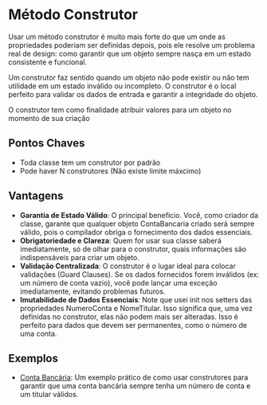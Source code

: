 # Método Construtor

Usar um método construtor é muito mais forte do que um onde as propriedades poderiam ser definidas depois, pois ele resolve um problema real de design: como garantir que um objeto sempre nasça em um estado consistente e funcional.

Um construtor faz sentido quando um objeto não pode existir ou não tem utilidade em um estado inválido ou incompleto.
O construtor é o local perfeito para validar os dados de entrada e garantir a integridade do objeto.

O construtor tem como finalidade atribuir valores para um objeto no momento de sua criação

## Pontos Chaves

- Toda classe tem um construtor por padrão
- Pode haver N construtores (Não existe limite máxcimo)

## Vantagens

- **Garantia de Estado Válido**: O principal benefício. Você, como criador da classe, garante que qualquer objeto ContaBancaria criado será sempre válido, pois o compilador obriga o fornecimento dos dados essenciais.
- **Obrigatoriedade e Clareza**: Quem for usar sua classe saberá imediatamente, só de olhar para o construtor, quais informações são indispensáveis para criar um objeto.
- **Validação Centralizada**: O construtor é o lugar ideal para colocar validações (Guard Clauses). Se os dados fornecidos forem inválidos (ex: um número de conta vazio), você pode lançar uma exceção imediatamente, evitando problemas futuros.
- **Imutabilidade de Dados Essenciais**: Note que usei init nos setters das propriedades NumeroConta e NomeTitular. Isso significa que, uma vez definidas no construtor, elas não podem mais ser alteradas. Isso é perfeito para dados que devem ser permanentes, como o número de uma conta.

## Exemplos

- [Conta Bancária](../../../../src/console/Apps/Classes/Models/ContaBancaria.cs): Um exemplo prático de como usar construtores para garantir que uma conta bancária sempre tenha um número de conta e um titular válidos.
